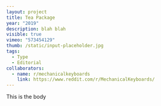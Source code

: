 ```yaml
---
layout: project
title: Tea Package
year: "2019"
description: blah blah
visible: true
vimeo: "573454129"
thumb: /static/input-placeholder.jpg
tags:
  - Type
  - Editorial
collaborators:
  - name: r/mechanicalkeyboards
    link: https://www.reddit.com/r/MechanicalKeyboards/
---
```

This is the body